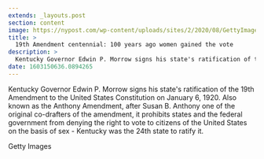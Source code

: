 ```yaml
--- 
extends: _layouts.post 
section: content 
image: https://nypost.com/wp-content/uploads/sites/2/2020/08/GettyImages-464784257.jpg?quality=90&strip=all&w=1200 
title: > 
  19th Amendment centennial: 100 years ago women gained the vote 
description: > 
  Kentucky Governor Edwin P. Morrow signs his state's ratification of the 19th Amendment to the United States Constitution on January 6, 1920.Also known as the Anthony Amendment, after Susan B. Anthony one of the original co-drafters of the amendment, it prohibits states and the federal government from denying the right to vote to citizens of the United States on the basis of sex - Kentucky was the 24th state to ratify it.Getty Images 
date: 1603150636.0894265 
--- 
```

<div><p>Kentucky Governor Edwin P. Morrow signs his state's ratification of the 19th Amendment to the United States Constitution on January 6, 1920. Also known as the Anthony Amendment, after Susan B. Anthony one of the original co-drafters of the amendment, it prohibits states and the federal government from denying the right to vote to citizens of the United States on the basis of sex - Kentucky was the 24th state to ratify it.</p><p class="credit">Getty Images</p>
											</div>
